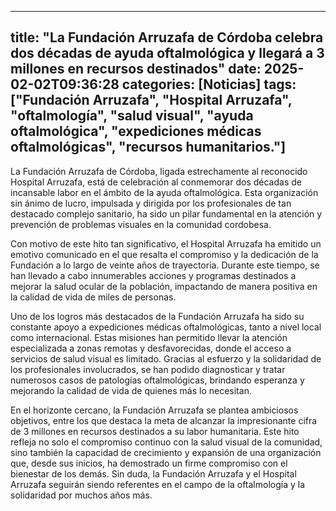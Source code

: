
---
title: "La Fundación Arruzafa de Córdoba celebra dos décadas de ayuda oftalmológica y llegará a 3 millones en recursos destinados"
date: 2025-02-02T09:36:28
categories: [Noticias]
tags: ["Fundación Arruzafa", "Hospital Arruzafa", "oftalmología", "salud visual", "ayuda oftalmológica", "expediciones médicas oftalmológicas", "recursos humanitarios."]
---

La Fundación Arruzafa de Córdoba, ligada estrechamente al reconocido Hospital Arruzafa, está de celebración al conmemorar dos décadas de incansable labor en el ámbito de la ayuda oftalmológica. Esta organización sin ánimo de lucro, impulsada y dirigida por los profesionales de tan destacado complejo sanitario, ha sido un pilar fundamental en la atención y prevención de problemas visuales en la comunidad cordobesa. 

Con motivo de este hito tan significativo, el Hospital Arruzafa ha emitido un emotivo comunicado en el que resalta el compromiso y la dedicación de la Fundación a lo largo de veinte años de trayectoria. Durante este tiempo, se han llevado a cabo innumerables acciones y programas destinados a mejorar la salud ocular de la población, impactando de manera positiva en la calidad de vida de miles de personas.

Uno de los logros más destacados de la Fundación Arruzafa ha sido su constante apoyo a expediciones médicas oftalmológicas, tanto a nivel local como internacional. Estas misiones han permitido llevar la atención especializada a zonas remotas y desfavorecidas, donde el acceso a servicios de salud visual es limitado. Gracias al esfuerzo y la solidaridad de los profesionales involucrados, se han podido diagnosticar y tratar numerosos casos de patologías oftalmológicas, brindando esperanza y mejorando la calidad de vida de quienes más lo necesitan.

En el horizonte cercano, la Fundación Arruzafa se plantea ambiciosos objetivos, entre los que destaca la meta de alcanzar la impresionante cifra de 3 millones en recursos destinados a su labor humanitaria. Este hito refleja no solo el compromiso continuo con la salud visual de la comunidad, sino también la capacidad de crecimiento y expansión de una organización que, desde sus inicios, ha demostrado un firme compromiso con el bienestar de los demás. Sin duda, la Fundación Arruzafa y el Hospital Arruzafa seguirán siendo referentes en el campo de la oftalmología y la solidaridad por muchos años más.
    